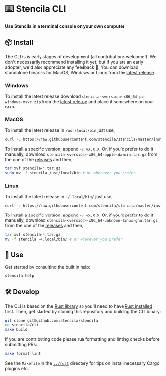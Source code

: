 # ⌨️ Stencila CLI

**Use Stencila in a terminal console on your own computer**

## 📦 Install

The CLI is is early stages of development (all contributions welcome!). We don't necessarily recommend installing it yet, but if you are an early adopter, we'd also appreciate any feedback 💖. You can download standalone binaries for MacOS, Windows or Linux from the [latest release](https://github.com/stencila/stencila/releases/latest).

### Windows

To install the latest release download `stencila-<version>-x86_64-pc-windows-msvc.zip` from the [latest release](https://github.com/stencila/stencila/releases/latest) and place it somewhere on your `PATH`.

### MacOS

To install the latest release in `/usr/local/bin` just use,

```bash
curl -L https://raw.githubusercontent.com/stencila/stencila/master/install.sh | bash
```

To install a specific version, append `-s vX.X.X`. Or, if you'd prefer to do it manually, download `stencila-<version>-x86_64-apple-darwin.tar.gz` from the one of the [releases](https://github.com/stencila/stencila/releases) and then,

```bash
tar xvf stencila-*.tar.gz
sudo mv -f stencila /usr/local/bin # or wherever you prefer
```

### Linux

To install the latest release in `~/.local/bin/` just use,

```bash
curl -L https://raw.githubusercontent.com/stencila/stencila/master/install.sh | bash
```

To install a specific version, append `-s vX.X.X`. Or, if you'd prefer to do it manually, download `stencila-<version>-x86_64-unknown-linux-gnu.tar.gz` from the one of the [releases](https://github.com/stencila/stencila/releases) and then,

```bash
tar xvf stencila-*.tar.gz
mv -f stencila ~/.local/bin/ # or wherever you prefer
```

## 🚀 Use

Get started by consulting the built in help:

```sh
stencila help
```

## 🛠️ Develop

The CLI is based on the [Rust library](../rust) so you'll need to have [Rust installed](https://rustup.rs) first. Then, get started by cloning this repository and building the CLI binary:

```sh
git clone git@github.com:stencila/stencila
cd stencila/cli
make build
```

If you are contributing code please run formatting and linting checks before submitting PRs:

```sh
make format lint
```

See the `Makefile` in the [`../rust`](../rust) directory for tips on install necessary Cargo plugins etc.
 